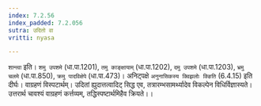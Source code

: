 ```yaml
---
index: 7.2.56
index_padded: 7.2.056
sutra: उदितो वा
vritti: nyasa

---
```

`शान्त्वा` इति। `शमु उपशमे` (धा.पा.1201), `तमु काङ्क्षायाम्` (धा.पा.1202), `दमु उपशमे` (धा.पा.1203), `भ्रमु चलमे` (धा.पा.850), `क्रमु पादविक्षेपे` (धा.पा.473)। अनिट्पक्षे `अनुनासिकस्य क्विझलोः क्ङिति` (6.4.15) इति दीर्घः।
वाग्रहणं विस्पटार्थम्। उदितां ह्युदात्तत्वादिट् सिद्ध एव, तत्रारम्भसामर्थ्यादेव विकल्पेन विधिर्विज्ञास्यते। उत्तरार्थ चावश्यं वाग्रहणं कर्त्तव्यम्, तद्धिस्पष्टार्थमिहैव क्रियते।।